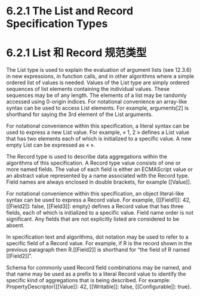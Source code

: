 # 6.2.1 The List and Record Specification Types

# 6.2.1 List 和 Record 规范类型

The List type is used to explain the evaluation of argument lists (see 12.3.6) in new expressions, in function calls, and in other algorithms where a simple ordered list of values is needed. Values of the List type are simply ordered sequences of list elements containing the individual values. These sequences may be of any length. The elements of a list may be randomly accessed using 0-origin indices. For notational convenience an array-like syntax can be used to access List elements. For example, arguments[2] is shorthand for saying the 3rd element of the List arguments.

For notational convenience within this specification, a literal syntax can be used to express a new List value. For example, « 1, 2 » defines a List value that has two elements each of which is initialized to a specific value. A new empty List can be expressed as « ».

The Record type is used to describe data aggregations within the algorithms of this specification. A Record type value consists of one or more named fields. The value of each field is either an ECMAScript value or an abstract value represented by a name associated with the Record type. Field names are always enclosed in double brackets, for example [[Value]].

For notational convenience within this specification, an object literal-like syntax can be used to express a Record value. For example, {[[Field1]]: 42, [[Field2]]: false, [[Field3]]: empty} defines a Record value that has three fields, each of which is initialized to a specific value. Field name order is not significant. Any fields that are not explicitly listed are considered to be absent.

In specification text and algorithms, dot notation may be used to refer to a specific field of a Record value. For example, if R is the record shown in the previous paragraph then R.[[Field2]] is shorthand for “the field of R named [[Field2]]”.

Schema for commonly used Record field combinations may be named, and that name may be used as a prefix to a literal Record value to identify the specific kind of aggregations that is being described. For example: PropertyDescriptor{[[Value]]: 42, [[Writable]]: false, [[Configurable]]: true}.
